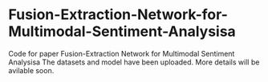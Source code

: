 # Fusion-Extraction-Network-for-Multimodal-Sentiment-Analysisa
Code for paper Fusion-Extraction Network for Multimodal Sentiment Analysisa
The datasets and model have been uploaded. 
More details will be avilable soon. 
